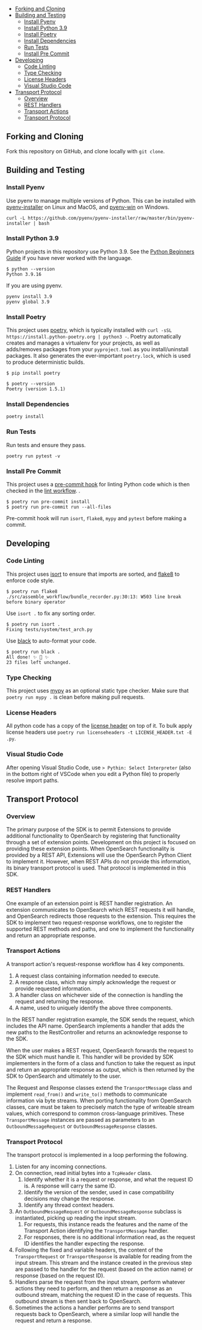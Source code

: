 - [Forking and Cloning](#forking-and-cloning)
- [Building and Testing](#building-and-testing)
  - [Install Pyenv](#install-pyenv)
  - [Install Python 3.9](#install-python-39)
  - [Install Poetry](#install-poetry)
  - [Install Dependencies](#install-dependencies)
  - [Run Tests](#run-tests)
  - [Install Pre Commit](#install-pre-commit)
- [Developing](#developing)
  - [Code Linting](#code-linting)
  - [Type Checking](#type-checking)
  - [License Headers](#license-headers)
  - [Visual Studio Code](#visual-studio-code)
- [Transport Protocol](#transport-protocol)
  - [Overview](#overview)
  - [REST Handlers](#rest-handlers)
  - [Transport Actions](#transport-actions)
  - [Transport Protocol](#transport-protocol-1)

## Forking and Cloning

Fork this repository on GitHub, and clone locally with `git clone`.

## Building and Testing

### Install Pyenv

Use pyenv to manage multiple versions of Python. This can be installed with [pyenv-installer](https://github.com/pyenv/pyenv-installer) on Linux and MacOS, and [pyenv-win](https://github.com/pyenv-win/pyenv-win#installation) on Windows.

```
curl -L https://github.com/pyenv/pyenv-installer/raw/master/bin/pyenv-installer | bash
```

### Install Python 3.9

Python projects in this repository use Python 3.9. See the [Python Beginners Guide](https://wiki.python.org/moin/BeginnersGuide) if you have never worked with the language.

```
$ python --version
Python 3.9.16
```

If you are using pyenv.

```
pyenv install 3.9
pyenv global 3.9
```

### Install Poetry

This project uses [poetry](https://python-poetry.org/), which is typically installed with `curl -sSL https://install.python-poetry.org | python3 -`. Poetry automatically creates and manages a virtualenv for your projects, as well as adds/removes packages from your `pyproject.toml` as you install/uninstall packages. It also generates the ever-important `poetry.lock`, which is used to produce deterministic builds.

```
$ pip install poetry

$ poetry --version
Poetry (version 1.5.1)
```

### Install Dependencies

```
poetry install
```

### Run Tests

Run tests and ensure they pass.

```
poetry run pytest -v
```

### Install Pre Commit

This project uses a [pre-commit hook](https://pre-commit.com/) for linting Python code which is then checked in the [lint workflow](.github/workflows/lint.ml).
.

```
$ poetry run pre-commit install
$ poetry run pre-commit run --all-files
```

Pre-commit hook will run `isort`, `flake8`, `mypy` and `pytest` before making a commit.

## Developing

### Code Linting

This project uses [isort](https://github.com/PyCQA/isort) to ensure that imports are sorted, and [flake8](https://flake8.pycqa.org/en/latest/) to enforce code style.

```
$ poetry run flake8
./src/assemble_workflow/bundle_recorder.py:30:13: W503 line break before binary operator
```

Use `isort .` to fix any sorting order.

```
$ poetry run isort .
Fixing tests/system/test_arch.py
```

Use [black](https://black.readthedocs.io/en/stable/) to auto-format your code.

```
$ poetry run black .
All done! ✨ 🍰 ✨
23 files left unchanged.
```

### Type Checking

This project uses [mypy](https://github.com/python/mypy) as an optional static type checker. Make sure that `poetry run mypy .` is clean before making pull requests.

### License Headers

All python code has a copy of the [license header](LICENSE_HEADER.txt) on top of it. To bulk apply license headers use `poetry run licenseheaders -t LICENSE_HEADER.txt -E .py`.

### Visual Studio Code

After opening Visual Studio Code, use `> Pythin: Select Interpreter` (also in the bottom right of VSCode when you edit a Python file) to properly resolve import paths.

## Transport Protocol

### Overview

The primary purpose of the SDK is to permit Extensions to provide additional functionality to OpenSearch by registering that functionality through a set of extension points. Development on this project is focused on providing these extension points. When OpenSearch functionality is provided by a REST API, Extensions will use the OpenSearch Python Client to implement it. However, when REST APIs do not provide this information, its binary transport protocol is used. That protocol is implemented in this SDK.

### REST Handlers

One example of an extension point is REST handler registration. An extension communicates to OpenSearch which REST requests it will handle, and OpenSearch redirects those requests to the extension. This requires the SDK to implement two request-response workflows, one to register the supported REST methods and paths, and one to implement the functionality and return an appropriate response.

### Transport Actions

A transport action's request-response workflow has 4 key components.

1. A request class containing information needed to execute.
2. A response class, which may simply acknowledge the request or provide requested information.
3. A handler class on whichever side of the connection is handling the request and returning the response.
4. A name, used to uniquely identify the above three components.

In the REST handler registration example, the SDK sends the request, which includes the API name. OpenSearch implements a handler that adds the new paths to the RestController and returns an acknowledge response to the SDK.

When the user makes a REST request, OpenSearch forwards the request to the SDK which must handle it. This handler will be provided by SDK implementers in the form of a class and function to take the request as input and return an appropriate response as output, which is then returned by the SDK to OpenSearch and ultimately to the user.

The Request and Response classes extend the `TransportMessage` class and implement `read_from()` and `write_to()` methods to communicate information via byte streams. When porting functionality from OpenSearch classes, care must be taken to precisely match the type of writeable stream values, which correspond to common cross-language primitives. These `TransportMessage` instances are passed as parameters to an `OutboundMessageRequest` or `OutboundMessageResponse` classes.

### Transport Protocol

The transport protocol is implemented in a loop performing the following.

1. Listen for any incoming connections.
2. On connection, read initial bytes into a `TcpHeader` class.
   1. Identify whether it is a request or response, and what the request ID is. A response will carry the same ID.
   2. Identify the version of the sender, used in case compatibility decisions may change the response.
   4. Identify any thread context headers.
3. An `OutboundMessageRequest` or `OutboundMessageResponse` subclass is instantiated, picking up reading the input stream.
   1. For requests, this instance reads the features and the name of the Transport Action identifying the `TransportMessage` handler.
   2. For responses, there is no additional information read, as the request ID identifies the handler expecting the response.
4. Following the fixed and variable headers, the content of the `TransportRequest` or `TransportResponse` is available for reading from the input stream. This stream and the instance created in the previous step are passed to the handler for the request (based on the action name) or response (based on the request ID).
5. Handlers parse the request from the input stream, perform whatever actions they need to perform, and then return a response as an outbound stream, matching the request ID in the case of requests. This outbound stream is then sent back to OpenSearch.
6. Sometimes the actions a handler performs are to send transport requests back to OpenSearch, where a similar loop will handle the request and return a response.
